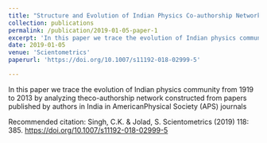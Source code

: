 ```yaml
---
title: "Structure and Evolution of Indian Physics Co-authorship Networks"
collection: publications
permalink: /publication/2019-01-05-paper-1
excerpt: 'In this paper we trace the evolution of Indian physics community from 1919 to 2013 by analyzing the co-authorship network constructed from papers published by authors in India in AmericanPhysical Society (APS) journals '
date: 2019-01-05
venue: 'Scientometrics'
paperurl: 'https://doi.org/10.1007/s11192-018-02999-5'

---
```

In this paper we trace the evolution of Indian physics community from 1919 to 2013 by analyzing theco-authorship network constructed from papers published by authors in India in AmericanPhysical Society (APS) journals 

Recommended citation: Singh, C.K. & Jolad, S. Scientometrics (2019) 118: 385. https://doi.org/10.1007/s11192-018-02999-5
